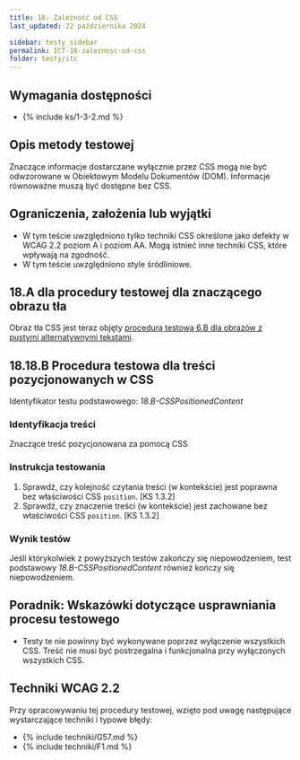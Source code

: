 ```yaml
---
title: 18. Zależność od CSS
last_updated: 22 października 2024

sidebar: testy_sidebar
permalink: ICT-18-zaleznosc-od-css
folder: testy/itc
---
```


## Wymagania dostępności
- {% include ks/1-3-2.md %}

## Opis metody testowej
Znaczące informacje dostarczane wyłącznie przez CSS mogą nie być odwzorowane w Obiektowym Modelu Dokumentów (DOM). Informacje równoważne muszą być dostępne bez CSS.

## Ograniczenia, założenia lub wyjątki
-   W tym teście uwzględniono tylko techniki CSS określone jako defekty w WCAG 2.2 poziom A i poziom AA. Mogą istnieć inne techniki CSS, które wpływają na zgodność.
-   W tym teście uwzględniono style śródliniowe.

## 18.A dla procedury testowej dla znaczącego obrazu tła
Obraz tła CSS jest teraz objęty [procedurą testową 6.B dla obrazów z pustymi alternatywnymi tekstami](https://testy.lepszyweb.pl/ICT-06-obrazy#6a-procedura-testowa-dla-obraz%C3%B3w-z-niepust%C4%85-alternatyw%C4%85-tekstow%C4%85).

## 18.18.B Procedura testowa dla treści pozycjonowanych w CSS
Identyfikator testu podstawowego: _18.B-CSSPositionedContent_

### Identyfikacja treści
Znaczące treść pozycjonowana za pomocą CSS

### Instrukcja testowania

1.	Sprawdź, czy kolejność czytania treści (w kontekście) jest poprawna bez właściwości CSS `position`. [KS 1.3.2]
2.	Sprawdź, czy znaczenie treści (w kontekście) jest zachowane bez właściwości CSS `position`. [KS 1.3.2]

### Wynik testów
Jeśli którykolwiek z powyższych testów zakończy się niepowodzeniem, test podstawowy _18.B-CSSPositionedContent_ również kończy się niepowodzeniem.

##  Poradnik: Wskazówki dotyczące usprawniania procesu testowego
-   Testy te nie powinny być wykonywane poprzez wyłączenie wszystkich CSS. Treść nie musi być postrzegalna i funkcjonalna przy wyłączonych wszystkich CSS.

## Techniki WCAG 2.2
Przy opracowywaniu tej procedury testowej, wzięto pod uwagę następujące wystarczające techniki i typowe błędy:

- {% include techniki/G57.md %}
- {% include techniki/F1.md %}
